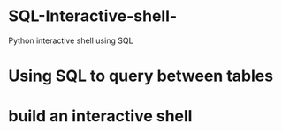 # SQL-Interactive-shell-
Python interactive shell using SQL

# Using SQL to query between tables
# build an interactive shell
